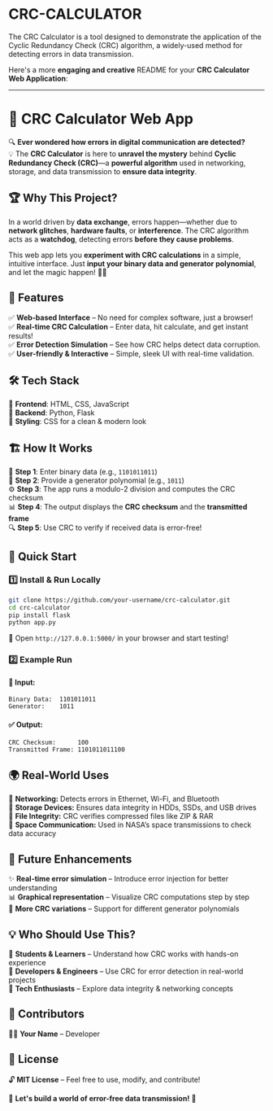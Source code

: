 # CRC-CALCULATOR
The CRC Calculator is a tool designed to demonstrate the application of the Cyclic Redundancy Check (CRC) algorithm, a widely-used method for detecting errors in data transmission.



Here's a more **engaging and creative** README for your **CRC Calculator Web Application**:  

---

# 🚀 CRC Calculator Web App  

🔍 **Ever wondered how errors in digital communication are detected?**  
💡 The **CRC Calculator** is here to **unravel the mystery** behind **Cyclic Redundancy Check (CRC)**—a **powerful algorithm** used in networking, storage, and data transmission to **ensure data integrity**.  

## 🏆 Why This Project?  
In a world driven by **data exchange**, errors happen—whether due to **network glitches**, **hardware faults**, or **interference**. The CRC algorithm acts as a **watchdog**, detecting errors **before they cause problems**.  

This web app lets you **experiment with CRC calculations** in a simple, intuitive interface. Just **input your binary data and generator polynomial**, and let the magic happen! 🎩✨  

## 🎯 Features  
✅ **Web-based Interface** – No need for complex software, just a browser!  
✅ **Real-time CRC Calculation** – Enter data, hit calculate, and get instant results!  
✅ **Error Detection Simulation** – See how CRC helps detect data corruption.  
✅ **User-friendly & Interactive** – Simple, sleek UI with real-time validation.  

## 🛠️ Tech Stack  
🔹 **Frontend**: HTML, CSS, JavaScript  
🔹 **Backend**: Python, Flask  
🔹 **Styling**: CSS for a clean & modern look  

## 🏗️ How It Works  
🔢 **Step 1**: Enter binary data (e.g., `1101011011`)  
🔬 **Step 2**: Provide a generator polynomial (e.g., `1011`)  
⚙️ **Step 3**: The app runs a modulo-2 division and computes the CRC checksum  
📊 **Step 4**: The output displays the **CRC checksum** and the **transmitted frame**  
🔍 **Step 5**: Use CRC to verify if received data is error-free!  

## 🚀 Quick Start  

### 1️⃣ Install & Run Locally  
```bash
git clone https://github.com/your-username/crc-calculator.git
cd crc-calculator
pip install flask
python app.py
```
🎯 Open `http://127.0.0.1:5000/` in your browser and start testing!  

### 2️⃣ Example Run  

#### 📝 Input:  
```
Binary Data:  1101011011  
Generator:    1011  
```  

#### ✅ Output:  
```
CRC Checksum:      100  
Transmitted Frame: 1101011011100  
```  

## 🌍 Real-World Uses  
🚀 **Networking:** Detects errors in Ethernet, Wi-Fi, and Bluetooth  
💾 **Storage Devices:** Ensures data integrity in HDDs, SSDs, and USB drives  
🔗 **File Integrity:** CRC verifies compressed files like ZIP & RAR  
📡 **Space Communication:** Used in NASA’s space transmissions to check data accuracy  

## 📌 Future Enhancements  
✨ **Real-time error simulation** – Introduce error injection for better understanding  
📊 **Graphical representation** – Visualize CRC computations step by step  
🔧 **More CRC variations** – Support for different generator polynomials  

## 💡 Who Should Use This?  
🔹 **Students & Learners** – Understand how CRC works with hands-on experience  
🔹 **Developers & Engineers** – Use CRC for error detection in real-world projects  
🔹 **Tech Enthusiasts** – Explore data integrity & networking concepts  

## 👥 Contributors  
👨‍💻 **Your Name** – Developer  

## 📜 License  

🔓 **MIT License** – Feel free to use, modify, and contribute!  

🎯 **Let's build a world of error-free data transmission!** 🚀  

